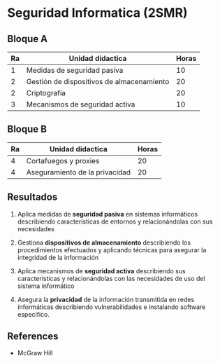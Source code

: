 # Seguridad Informatica (2SMR)

## Bloque A

|Ra|Unidad didactica|Horas|
|--|----------------|-----|
|1|Medidas de seguridad pasiva|10|
|2|Gestión de dispositivos de almacenamiento|20|
|2|Criptografía|20|
|3|Mecanismos de seguridad activa|10|

## Bloque B

|Ra|Unidad didactica|Horas|
|--|----------------|-----|
|4|Cortafuegos y proxies|20|
|4|Aseguramiento de la privacidad|20|

## Resultados

1. Aplica medidas de **seguridad pasiva** en sistemas informáticos describiendo características de entornos y relacionándolas con sus necesidades

2. Gestiona **dispositivos de almacenamiento** describiendo los procedimientos efectuados y aplicando técnicas para asegurar la integridad de la información

3. Aplica mecanismos de **seguridad activa** describiendo sus características y relacionándolas con las necesidades de uso del sistema informático

4. Asegura la **privacidad** de la información transmitida en redes informáticas describiendo vulnerabilidades e instalando software especifico.

## References

- McGraw Hill